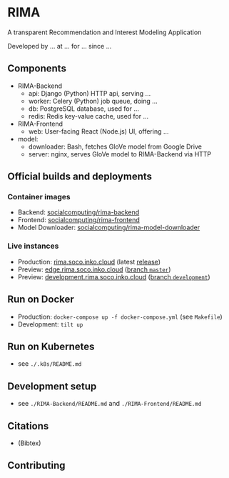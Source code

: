 # RIMA

A transparent Recommendation and Interest Modeling Application

Developed by ... at ... for ... since ...


## Components

* RIMA-Backend
  * api: Django (Python) HTTP api, serving ...
  * worker: Celery (Python) job queue, doing ...
  * db: PostgreSQL database, used for ...
  * redis: Redis key-value cache, used for ...
* RIMA-Frontend
  * web: User-facing React (Node.js) UI, offering ...
* model:
  * downloader: Bash, fetches GloVe model from Google Drive
  * server: nginx, serves GloVe model to RIMA-Backend via HTTP


## Official builds and deployments

### Container images

* Backend: [socialcomputing/rima-backend](https://hub.docker.com/repository/docker/socialcomputing/rima-backend)
* Frontend: [socialcomputing/rima-frontend](https://hub.docker.com/repository/docker/socialcomputing/rima-frontend)
* Model Downloader: [socialcomputing/rima-model-downloader](https://hub.docker.com/repository/docker/socialcomputing/rima-model-downloader)

### Live instances

* Production: [rima.soco.inko.cloud](https://rima.soco.inko.cloud/) (latest [release](https://github.com/ude-soco/RIMA/releases))
* Preview: [edge.rima.soco.inko.cloud](https://edge.rima.soco.inko.cloud/) ([branch `master`](https://github.com/ude-soco/CourseMapper-webserver/tree/master))
* Preview: [development.rima.soco.inko.cloud](https://development.rima.soco.inko.cloud/) ([branch `development`](https://github.com/ude-soco/CourseMapper-webserver/tree/development))


## Run on Docker

* Production: `docker-compose up -f docker-compose.yml` (see `Makefile`)
* Development: `tilt up`


## Run on Kubernetes

* see `./.k8s/README.md`


## Development setup

* see `./RIMA-Backend/README.md` and `./RIMA-Frontend/README.md`


## Citations

* (Bibtex)


## Contributing
